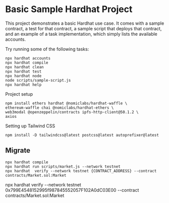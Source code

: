 # Basic Sample Hardhat Project

This project demonstrates a basic Hardhat use case. It comes with a sample contract, a test for that contract, a sample script that deploys that contract, and an example of a task implementation, which simply lists the available accounts.

Try running some of the following tasks:

```shell
npx hardhat accounts
npx hardhat compile
npx hardhat clean
npx hardhat test
npx hardhat node
node scripts/sample-script.js
npx hardhat help
```

Project setup

```shell
npm install ethers hardhat @nomiclabs/hardhat-waffle \
ethereum-waffle chai @nomiclabs/hardhat-ethers \
web3modal @openzeppelin/contracts ipfs-http-client@50.1.2 \
axios
```

Setting up Tailwind CSS

```shell
npm install -D tailwindcss@latest postcss@latest autoprefixer@latest
```

## Migrate
```sol
npx hardhat compile
npx hardhat run scripts/market.js --network testnet
npx hardhat  verify --network testnet {CONTRACT_ADDRESS} --contract contracts/Market.sol:Market
```
npx hardhat  verify --network testnet 0x799E4548152995f987845552057F102A0dC03E00 --contract contracts/Market.sol:Market
